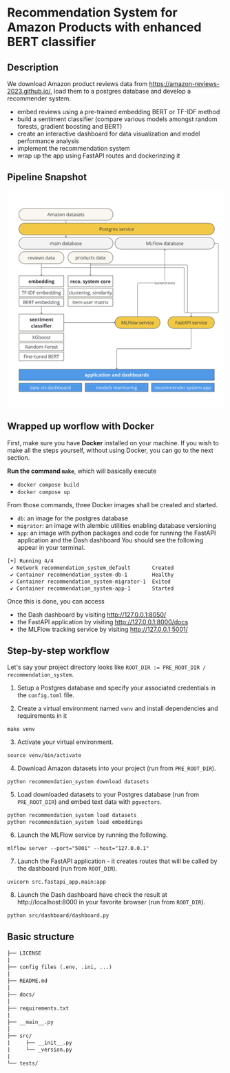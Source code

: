 # Recommendation System for Amazon Products with enhanced BERT classifier

## Description
We download Amazon product reviews data from https://amazon-reviews-2023.github.io/, load them to a postgres database and develop a recommender system.
- embed reviews using a pre-trained embedding BERT or TF-IDF method
- build a sentiment classifier (compare various models amongst random forests, gradient boosting and BERT)
- create an interactive dashboard for data visualization and model performance analysis
- implement the recommendation system
- wrap up the app using FastAPI routes and dockerinzing it


## Pipeline Snapshot
<img src="https://github.com/LucaNyckees/recommendation_system/blob/main/images/recsys_pipeline.png?raw=true" width="700">


## Wrapped up worflow with Docker
First, make sure you have **Docker** installed on your machine. If you wish to make all the steps yourself, without using Docker, you can go to the next section.

**Run the command `make`**, which will basically execute
- `docker compose build`
- `docker compose up`

From those commands, three Docker images shall be created and started.
- `db`: an image for the postgres database
- `migrator`: an image with alembic utilities enabling database versioning
- `app`: an image with python packages and code for running the FastAPI application and the Dash dashboard
You should see the following appear in your terminal.
```
[+] Running 4/4
 ✔ Network recommendation_system_default       Created                                                                                                                   
 ✔ Container recommendation_system-db-1        Healthy                                                                                                                    
 ✔ Container recommendation_system-migrator-1  Exited                                                                                                                    
 ✔ Container recommendation_system-app-1       Started
```
Once this is done, you can access
- the Dash dashboard by visiting http://127.0.0.1:8050/
- the FastAPI application by visiting http://127.0.0.1:8000/docs
- the MLFlow tracking service by visiting http://127.0.0.1:5001/

## Step-by-step workflow

Let's say your project directory looks like `ROOT_DIR := PRE_ROOT_DIR / recommendation_system`.

1. Setup a Postgres database and specify your associated credentials in the `config.toml` file.

2. Create a virtual environment named `venv` and install dependencies and requirements in it
```
make venv
```
3. Activate your virtual environment.
```
source venv/bin/activate
```
4. Download Amazon datasets into your project (run from `PRE_ROOT_DIR`).
```
python recommendation_system download datasets
```
5. Load downloaded datasets to your Postgres database (run from `PRE_ROOT_DIR`) and embed text data with `pgvectors`.
```
python recommendation_system load datasets
python recommendation_system load embeddings
```
6. Launch the MLFlow service by running the following.
```
mlflow server --port="5001" --host="127.0.0.1"
```

7. Launch the FastAPI application - it creates routes that will be called by the dashboard (run from `ROOT_DIR`).
```
uvicorn src.fastapi_app.main:app
```
8. Launch the Dash dashboard have check the result at http://localhost:8000 in your favorite browser (run from `ROOT_DIR`).
```
python src/dashboard/dashboard.py
```


## Basic structure
```
├── LICENSE
|
├── config files (.env, .ini, ...)
|
├── README.md
│
├── docs/               
│
├── requirements.txt  
|
├── __main__.py
│
├── src/                
|     ├── __init__.py
|     └── _version.py
|
└── tests/
```